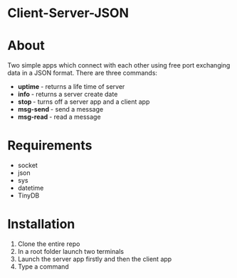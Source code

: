 # Client-Server-JSON

# About 
Two simple apps which connect with each other using free port exchanging data in a JSON format. There are three commands: <br/>
- <b> uptime </b> - returns a life time of server <br/>
- <b> info </b> - returns a server create date <br/>
- <b> stop </b> - turns off a server app and a client app <br/>
- <b> msg-send </b> - send a message <br/>
- <b> msg-read </b> - read a message <br/>

# Requirements
- socket
- json
- sys
- datetime
- TinyDB

# Installation
1. Clone the entire repo
2. In a root folder launch two terminals
3. Launch the server app firstly and then the client app
4. Type a command 
